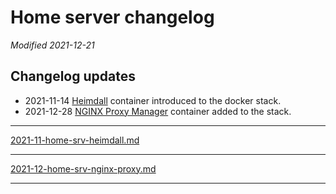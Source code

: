 # Home server changelog

*Modified 2021-12-21*

## Changelog updates

- 2021-11-14 [Heimdall](https://heimdall.site/) container introduced to the docker stack.
- 2021-12-28 [NGINX Proxy Manager](https://nginxproxymanager.com/) container added to the stack.
<!-- - 2021-12-21 [WireGuard](https://www.wireguard.com/) container added to the stack. -->

---

[2021-11-home-srv-heimdall.md](2021-11-home-srv-heimdall.md ':include')

---

[2021-12-home-srv-nginx-proxy.md](2021-12-home-srv-nginx-proxy.md ':include')

---

<!-- [2021-12-home-srv-wireguard.md](2021-12-home-srv-wireguard.md ':include') -->


<!--
  TODOS:
  - Home.local
  - [x] Grafana
  - [X] Portainer
  - [x] Node-RED
  - [x] MotionEye
  - [x] Pi-hole
  - [x] diyHue
  - [ ] 
  - [x] PiVPN
  - [x] InfluxDB
  - [x] Mosquitto
  - [x] duckdns
  - [ ] pihole
  - [ ] ~~Samba NAS~~
  - [ ] Telegraf
  - [ ] Docker
- OMV
- [x] OpenMediaVault
- [x] Plex
- [X] Portainer OMV
- Others
  - [ ] Home assistant (native installation)
  - [x] OctoPrint
  - [x] AirSofia -->
